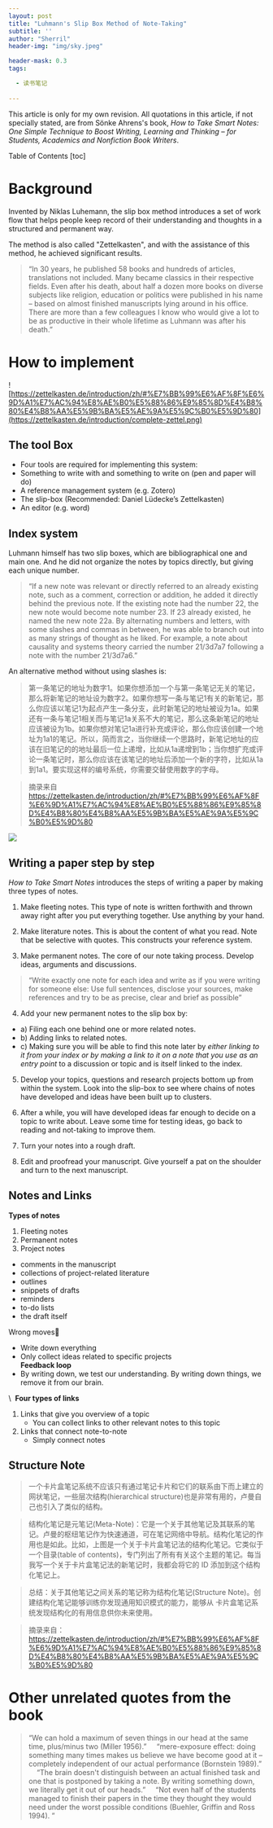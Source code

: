 ```yaml
---
layout: post
title: "Luhmann's Slip Box Method of Note-Taking"
subtitle: ''
author: "Sherril"
header-img: "img/sky.jpeg"

header-mask: 0.3
tags:

  - 读书笔记
  
---
```


This article is only for my own revision. All quotations in this article, if not specially stated, are from Sönke Ahrens's book, *How to Take Smart Notes: One Simple Technique to Boost Writing, Learning and Thinking – for Students, Academics and Nonfiction Book Writers*.

Table of Contents
[toc]


# Background

Invented by Niklas Luhemann, the slip box method introduces a set of work flow that helps people keep record of their understanding and thoughts in a structured and permanent way.

The method is also called "Zettelkasten", and with the assistance of this method, he achieved significant results.


> “In 30 years, he published 58 books and hundreds of articles, translations not included. Many became classics in their respective fields. Even after his death, about half a dozen more books on diverse subjects like religion, education or politics were published in his name – based on almost finished manuscripts lying around in his office. There are more than a few colleagues I know who would give a lot to be as productive in their whole lifetime as Luhmann was after his death.”

# How to implement

![https://zettelkasten.de/introduction/zh/#%E7%BB%99%E6%AF%8F%E6%9D%A1%E7%AC%94%E8%AE%B0%E5%88%86%E9%85%8D%E4%B8%80%E4%B8%AA%E5%9B%BA%E5%AE%9A%E5%9C%B0%E5%9D%80](https://zettelkasten.de/introduction/complete-zettel.png)

## The tool Box
* Four tools are required for implementing this system:
* Something to write with and something to write on (pen and paper will do)
* A reference management system (e.g. Zotero)
* The slip-box (Recommended: Daniel Lüdecke’s Zettelkasten)
* An editor (e.g. word)


## Index system
Luhmann himself has two slip boxes, which are bibliographical one and main one. And he did not organize the notes by topics directly, but giving each unique number. 

> “If a new note was relevant or directly referred to an already existing note, such as a comment, correction or addition, he added it directly behind the previous note. If the existing note had the number 22, the new note would become note number 23. If 23 already existed, he named the new note 22a. By alternating numbers and letters, with some slashes and commas in between, he was able to branch out into as many strings of thought as he liked. For example, a note about causality and systems theory carried the number 21/3d7a7 following a note with the number 21/3d7a6.”


An alternative method without using slashes is:


> 第一条笔记的地址为数字1。如果你想添加一个与第一条笔记无关的笔记，那么将新笔记的地址设为数字2。如果你想写一条与笔记1有关的新笔记，那么你应该以笔记1为起点产生一条分支，此时新笔记的地址被设为1a。如果还有一条与笔记1相关而与笔记1a关系不大的笔记，那么这条新笔记的地址应该被设为1b。如果你想对笔记1a进行补充或评论，那么你应该创建一个地址为1a1的笔记。所以，简而言之，当你继续一个思路时，新笔记地址的应该在旧笔记的的地址最后一位上递增，比如从1a递增到1b；当你想扩充或评论一条笔记时，那么你应该在该笔记的地址后添加一个新的字符，比如从1a到1a1。要实现这样的编号系统，你需要交替使用数字的字母。


> 摘录来自 https://zettelkasten.de/introduction/zh/#%E7%BB%99%E6%AF%8F%E6%9D%A1%E7%AC%94%E8%AE%B0%E5%88%86%E9%85%8D%E4%B8%80%E4%B8%AA%E5%9B%BA%E5%AE%9A%E5%9C%B0%E5%9D%80


![](https://zettelkasten.de/introduction/2020-08-13_folgezettel-sequence.png)

## Writing a paper step by step

*How to Take Smart Notes* introduces the steps of writing a paper by making three types of notes.


1. Make fleeting notes.
This type of note is written forthwith and thrown away right after you put everything together. Use anything by your hand.
   
2. Make literature notes.
This is about the content of what you read. Note that be selective with quotes. This constructs your reference system.

3. Make permanent notes.
The core of our note taking process. Develop ideas, arguments and discussions.
> “Write exactly one note for each idea and write as if you were writing for someone else: Use full sentences, disclose your sources, make references and try to be as precise, clear and brief as possible”

4. Add your new permanent notes to the slip box by:
*  a) Filing each one behind one or more related notes.
*  b) Adding links to related notes.
*  c) Making sure you will be able to find this note later by _either linking to it from your index or by making a link to it on a note that you use as an entry point_ to a discussion or topic and is itself linked to the index.

5. Develop your topics, questions and research projects bottom up from within the system. 
Look into the slip-box to see where chains of notes have developed and ideas have been built up to clusters.

6. After a while, you will have developed ideas far enough to decide on a topic to write about.
Leave some time for testing ideas, go back to reading and not-taking to improve them.

7. Turn your notes into a rough draft.

8. Edit and proofread your manuscript. Give yourself a pat on the shoulder and turn to the next manuscript.


## Notes and Links
**Types of notes**
1. Fleeting notes
2. Permanent notes
3. Project notes
* comments in the manuscript
* collections of project-related literature
* outlines
* snippets of drafts
* reminders
* to-do lists
* the draft itself

Wrong moves🙅
* Write down everything
* Only collect ideas related to specific projects
 
 
\
**Feedback loop**
* By writing down, we test our understanding. By writing down things, we remove it from our brain.

\ 
**Four types of links**
1. Links that give you overview of a topic
    * You can collect links to other relevant notes to this topic
2. Links that connect note-to-note
    * Simply connect notes 



## Structure Note

> 一个卡片盒笔记系统不应该只有通过笔记卡片和它们的联系由下而上建立的网状笔记，一些层次结构(hierarchical structure)也是非常有用的，卢曼自己也引入了类似的结构。

> 结构化笔记是元笔记(Meta-Note)：它是一个关于其他笔记及其联系的笔记。卢曼的枢纽笔记作为快速通道，可在笔记网络中导航。结构化笔记的作用也是如此。比如，上图是一个关于卡片盒笔记法的结构化笔记。它类似于一个目录(table of contents)，专门列出了所有有关这个主题的笔记。每当我写一个关于卡片盒笔记法的新笔记时，我都会将它的 ID 添加到这个结构化笔记上。

> 总结：关于其他笔记之间关系的笔记称为结构化笔记(Structure Note)。创建结构化笔记能够训练你发现通用知识模式的能力，能够从 卡片盒笔记系统发现结构化的有用信息供你未来使用。

> 摘录来自： https://zettelkasten.de/introduction/zh/#%E7%BB%99%E6%AF%8F%E6%9D%A1%E7%AC%94%E8%AE%B0%E5%88%86%E9%85%8D%E4%B8%80%E4%B8%AA%E5%9B%BA%E5%AE%9A%E5%9C%B0%E5%9D%80


# Other unrelated quotes from the book

> “We can hold a maximum of seven things in our head at the same time, plus/minus two (Miller 1956).”
>  
>  
> “mere-exposure effect: doing something many times makes us believe we have become good at it – completely independent of our actual performance (Bornstein 1989).”
>  
>  
> “The brain doesn't distinguish between an actual finished task and one that is postponed by taking a note. By writing something down, we literally get it out of our heads.”
>  
>  
> “Not even half of the students managed to finish their papers in the time they thought they would need under the worst possible conditions (Buehler, Griffin and Ross 1994). ”


